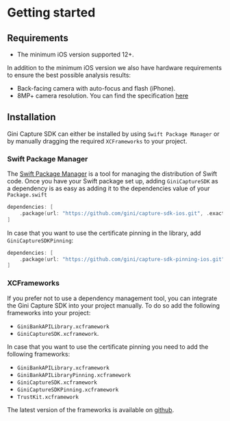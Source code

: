 Getting started
=============================

## Requirements

- The minimum iOS version supported 12+.

In addition to the minimum iOS version we also have hardware requirements to ensure the best possible analysis
results:

- Back-facing camera with auto-focus and flash (iPhone).
- 8MP+ camera resolution. You can find the specification [here](https://developer.apple.com/library/archive/documentation/DeviceInformation/Reference/iOSDeviceCompatibility/Cameras/Cameras.html)

## Installation

Gini Capture SDK can either be installed by using `Swift Package Manager` or by manually dragging the required `XCFrameworks` to your project.

### Swift Package Manager

The [Swift Package Manager](https://swift.org/package-manager/)  is a tool for managing the distribution of Swift code.
Once you have your Swift package set up, adding `GiniCaptureSDK` as a dependency is as easy as adding it to the dependencies value of your `Package.swift`

```swift
dependencies: [
    .package(url: "https://github.com/gini/capture-sdk-ios.git", .exact("3.1.1"))
]
```

In case that you want to use the certificate pinning in the library, add `GiniCaptureSDKPinning`:
```swift
dependencies: [
    .package(url: "https://github.com/gini/capture-sdk-pinning-ios.git", .exact("3.1.1"))
]
```

### XCFrameworks

If you prefer not to use a dependency management tool, you can integrate the Gini Capture SDK into your project manually.
To do so add the following frameworks into your project: 
- `GiniBankAPILibrary.xcframework`
- `GiniCaptureSDK.xcframework`.

In case that you want to use the certificate pinning you need to add the following frameworks:
 - `GiniBankAPILibrary.xcframework`
 - `GiniBankAPILibraryPinning.xcframework`
 - `GiniCaptureSDK.xcframework`
 - `GiniCaptureSDKPinning.xcframework`
 - `TrustKit.xcframework`

 The latest version of the frameworks is available on [github](https://github.com/gini/gini-mobile-ios/releases/).
